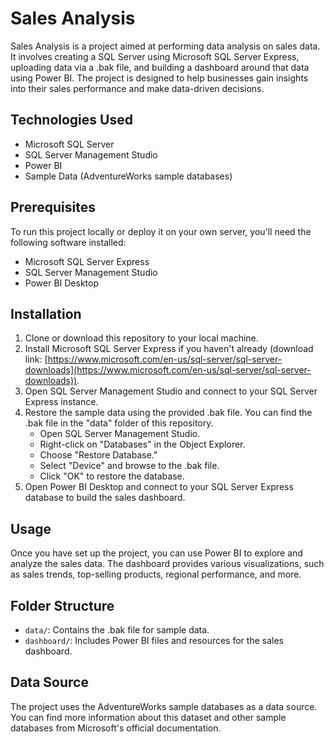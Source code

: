 # Sales Analysis

Sales Analysis is a project aimed at performing data analysis on sales data. It involves creating a SQL Server using Microsoft SQL Server Express, uploading data via a .bak file, and building a dashboard around that data using Power BI. The project is designed to help businesses gain insights into their sales performance and make data-driven decisions.

## Technologies Used

- Microsoft SQL Server
- SQL Server Management Studio
- Power BI
- Sample Data (AdventureWorks sample databases)

## Prerequisites

To run this project locally or deploy it on your own server, you'll need the following software installed:

- Microsoft SQL Server Express
- SQL Server Management Studio
- Power BI Desktop

## Installation

1. Clone or download this repository to your local machine.
2. Install Microsoft SQL Server Express if you haven't already (download link: [https://www.microsoft.com/en-us/sql-server/sql-server-downloads](https://www.microsoft.com/en-us/sql-server/sql-server-downloads)).
3. Open SQL Server Management Studio and connect to your SQL Server Express instance.
4. Restore the sample data using the provided .bak file. You can find the .bak file in the "data" folder of this repository.
   - Open SQL Server Management Studio.
   - Right-click on "Databases" in the Object Explorer.
   - Choose "Restore Database."
   - Select "Device" and browse to the .bak file.
   - Click "OK" to restore the database.
5. Open Power BI Desktop and connect to your SQL Server Express database to build the sales dashboard.

## Usage

Once you have set up the project, you can use Power BI to explore and analyze the sales data. The dashboard provides various visualizations, such as sales trends, top-selling products, regional performance, and more.

## Folder Structure

- `data/`: Contains the .bak file for sample data.
- `dashboard/`: Includes Power BI files and resources for the sales dashboard.

## Data Source

The project uses the AdventureWorks sample databases as a data source. You can find more information about this dataset and other sample databases from Microsoft's official documentation.

